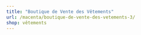 ```yaml
---
title: "Boutique de Vente des Vêtements"
url: /macenta/boutique-de-vente-des-vetements-3/
shop: vêtements
---
```


